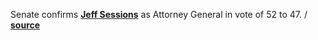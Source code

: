 Senate confirms **[Jeff Sessions](https://en.wikipedia.org/wiki/Jeff_Sessions)**
as Attorney General in vote of 52 to 47.
/ **[source](https://www.senate.gov/legislative/LIS/roll_call_lists/roll_call_vote_cfm.cfm?congress=115&session=1&vote=00055)**
